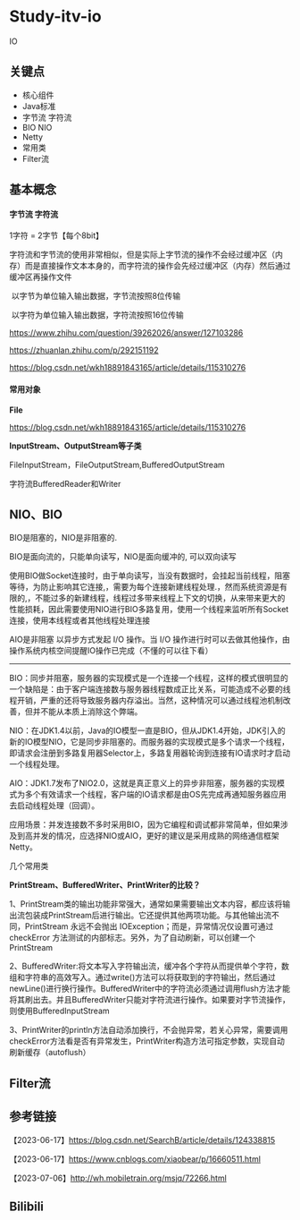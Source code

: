 # Study-itv-io #

IO



## 关键点

- 核心组件
- Java标准
- 字节流 字符流 
- BIO NIO
- Netty
- 常用类
- Filter流



## 基本概念

#### 字节流 字符流 

1字符 = 2字节【每个8bit】

字符流和字节流的使用非常相似，但是实际上字节流的操作不会经过缓冲区（内存）而是直接操作文本本身的，而字符流的操作会先经过缓冲区（内存）然后通过缓冲区再操作文件

​       以字节为单位输入输出数据，字节流按照8位传输

​       以字符为单位输入输出数据，字符流按照16位传输

https://www.zhihu.com/question/39262026/answer/127103286

https://zhuanlan.zhihu.com/p/292151192

https://blog.csdn.net/wkh18891843165/article/details/115310276



#### 常用对象

**File** 

https://blog.csdn.net/wkh18891843165/article/details/115310276

**InputStream、OutputStream等子类**

FileInputStream，FileOutputStream,BufferedOutputStream

字符流BufferedReader和Writer



## NIO、BIO

BIO是阻塞的，NIO是非阻塞的.

BIO是面向流的，只能单向读写，NIO是面向缓冲的, 可以双向读写

使用BIO做Socket连接时，由于单向读写，当没有数据时，会挂起当前线程，阻塞等待，为防止影响其它连接,，需要为每个连接新建线程处理.，然而系统资源是有限的,，不能过多的新建线程，线程过多带来线程上下文的切换，从来带来更大的性能损耗，因此需要使用NIO进行BIO多路复用，使用一个线程来监听所有Socket连接，使用本线程或者其他线程处理连接

AIO是非阻塞 以异步方式发起 I/O 操作。当 I/O 操作进行时可以去做其他操作，由操作系统内核空间提醒IO操作已完成（不懂的可以往下看）



------

​       BIO：同步并阻塞，服务器的实现模式是一个连接一个线程，这样的模式很明显的一个缺陷是：由于客户端连接数与服务器线程数成正比关系，可能造成不必要的线程开销，严重的还将导致服务器内存溢出。当然，这种情况可以通过线程池机制改善，但并不能从本质上消除这个弊端。

​       NIO：在JDK1.4以前，Java的IO模型一直是BIO，但从JDK1.4开始，JDK引入的新的IO模型NIO，它是同步非阻塞的。而服务器的实现模式是多个请求一个线程，即请求会注册到多路复用器Selector上，多路复用器轮询到连接有IO请求时才启动一个线程处理。

​       AIO：JDK1.7发布了NIO2.0，这就是真正意义上的异步非阻塞，服务器的实现模式为多个有效请求一个线程，客户端的IO请求都是由OS先完成再通知服务器应用去启动线程处理（回调）。

​       应用场景：并发连接数不多时采用BIO，因为它编程和调试都非常简单，但如果涉及到高并发的情况，应选择NIO或AIO，更好的建议是采用成熟的网络通信框架Netty。



几个常用类

 **PrintStream、BufferedWriter、PrintWriter的比较？**

​       1、PrintStream类的输出功能非常强大，通常如果需要输出文本内容，都应该将输出流包装成PrintStream后进行输出。它还提供其他两项功能。与其他输出流不同，PrintStream 永远不会抛出 IOException；而是，异常情况仅设置可通过 checkError 方法测试的内部标志。另外，为了自动刷新，可以创建一个 PrintStream

​       2、BufferedWriter:将文本写入字符输出流，缓冲各个字符从而提供单个字符，数组和字符串的高效写入。通过write()方法可以将获取到的字符输出，然后通过newLine()进行换行操作。BufferedWriter中的字符流必须通过调用flush方法才能将其刷出去。并且BufferedWriter只能对字符流进行操作。如果要对字节流操作，则使用BufferedInputStream

​       3、PrintWriter的println方法自动添加换行，不会抛异常，若关心异常，需要调用checkError方法看是否有异常发生，PrintWriter构造方法可指定参数，实现自动刷新缓存（autoflush）



## Filter流







## 参考链接

【2023-06-17】https://blog.csdn.net/SearchB/article/details/124338815

【2023-06-17】https://www.cnblogs.com/xiaobear/p/16660511.html

【2023-07-06】http://wh.mobiletrain.org/msjq/72266.html





## Bilibili

